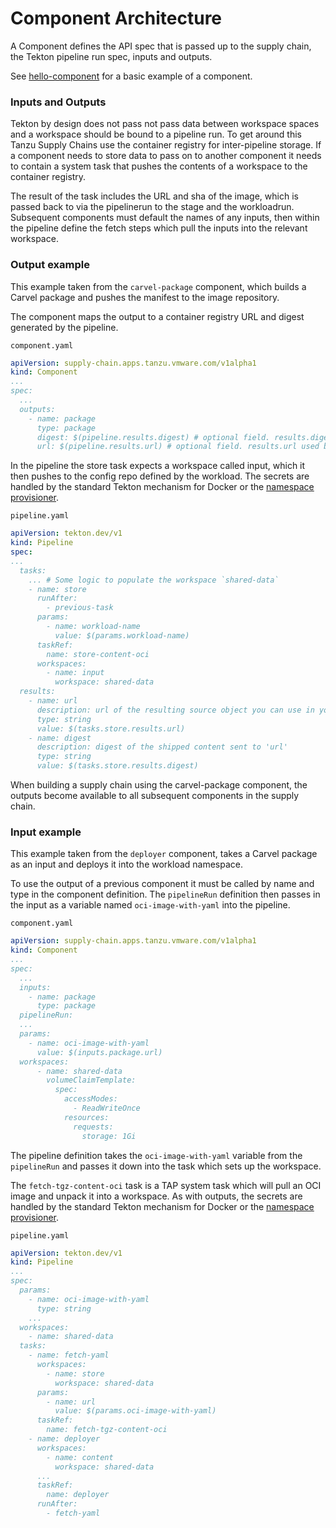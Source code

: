 # Component Architecture

A Component defines the API spec that is passed up to the supply chain, the Tekton pipeline run spec, inputs and outputs.

See [hello-component](./hello-component.md) for a basic example of a component.

### Inputs and Outputs

Tekton by design does not pass not pass data between workspace spaces and a workspace should be bound to a pipeline run. To get around this Tanzu Supply Chains use the container registry for inter-pipeline storage. If a component needs to store data to pass on to another component it needs to contain a system task that pushes the contents of a workspace to the container registry.

The result of the task includes the URL and sha of the image, which is passed back to via the pipelinerun to the stage and the workloadrun. Subsequent components must default the names of any inputs, then within the pipeline define the fetch steps which pull the inputs into the relevant workspace.

### Output example

This example taken from the `carvel-package` component, which builds a Carvel package and pushes the manifest to the image repository.

The component maps the output to a container registry URL and digest generated by the pipeline.

`component.yaml`
```yaml
apiVersion: supply-chain.apps.tanzu.vmware.com/v1alpha1
kind: Component
...
spec:
  ...
  outputs:
    - name: package
      type: package
      digest: $(pipeline.results.digest) # optional field. results.digest used by default
      url: $(pipeline.results.url) # optional field. results.url used by default
```

In the pipeline the store task expects a workspace called input, which it then pushes to the config repo defined by the workload. The secrets are handled by the standard Tekton mechanism for Docker or the [namespace provisioner](https://docs.vmware.com/en/VMware-Tanzu-Application-Platform/1.9/tap/namespace-provisioner-about.html).

`pipeline.yaml`
```yaml
apiVersion: tekton.dev/v1
kind: Pipeline
spec:
...
  tasks:
    ... # Some logic to populate the workspace `shared-data`
    - name: store
      runAfter:
        - previous-task
      params:
        - name: workload-name
          value: $(params.workload-name)
      taskRef:
        name: store-content-oci
      workspaces:
        - name: input
          workspace: shared-data
  results:
    - name: url
      description: url of the resulting source object you can use in your chain
      type: string
      value: $(tasks.store.results.url)
    - name: digest
      description: digest of the shipped content sent to 'url'
      type: string
      value: $(tasks.store.results.digest)
```

When building a supply chain using the carvel-package component, the outputs become available to all subsequent components in the supply chain.

### Input example

This example taken from the `deployer` component, takes a Carvel package as an input and deploys it into the workload namespace.

To use the output of a previous component it must be called by name and type in the component definition. The `pipelineRun` definition then passes in the input as a variable named `oci-image-with-yaml` into the pipeline.

`component.yaml`
```yaml
apiVersion: supply-chain.apps.tanzu.vmware.com/v1alpha1
kind: Component
...
spec:
  ...
  inputs:
    - name: package
      type: package
  pipelineRun:
  ...
  params:
    - name: oci-image-with-yaml
      value: $(inputs.package.url)
  workspaces:
      - name: shared-data
        volumeClaimTemplate:
          spec:
            accessModes:
              - ReadWriteOnce
            resources:
              requests:
                storage: 1Gi
```

The pipeline definition takes the `oci-image-with-yaml` variable from the `pipelineRun` and passes it down into the task which sets up the workspace.

The `fetch-tgz-content-oci` task is a TAP system task which will pull an OCI image and unpack it into a workspace. As with outputs, the secrets are handled by the standard Tekton mechanism for Docker or the [namespace provisioner](https://docs.vmware.com/en/VMware-Tanzu-Application-Platform/1.9/tap/namespace-provisioner-about.html).

`pipeline.yaml`
```yaml
apiVersion: tekton.dev/v1
kind: Pipeline
...
spec:
  params:
    - name: oci-image-with-yaml
      type: string
    ...
  workspaces:
    - name: shared-data
  tasks:
    - name: fetch-yaml
      workspaces:
        - name: store
          workspace: shared-data
      params:
        - name: url
          value: $(params.oci-image-with-yaml)
      taskRef:
        name: fetch-tgz-content-oci
    - name: deployer
      workspaces:
        - name: content
          workspace: shared-data
      ...
      taskRef:
        name: deployer
      runAfter:
        - fetch-yaml
```